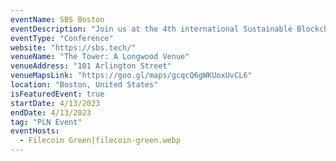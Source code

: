 ```yaml
---
eventName: SBS Boston
eventDescription: "Join us at the 4th international Sustainable Blockchain Summit (SBS) in Boston where we'll bring together experts and curious minds from ReFi, Energy Systems, Carbon Markets, and Cryptoeconomics to discuss and collaborate on projects that align the global economy with the natural world."
eventType: "Conference"
website: "https://sbs.tech/"
venueName: "The Tower: A Longwood Venue"
venueAddress: "101 Arlington Street"
venueMapsLink: "https://goo.gl/maps/gcqcQ6gWKUoxUvCL6"
location: "Boston, United States"
isFeaturedEvent: true
startDate: 4/13/2023
endDate: 4/13/2023
tag: "PLN Event"
eventHosts:
  - Filecoin Green|filecoin-green.webp
---
```

 